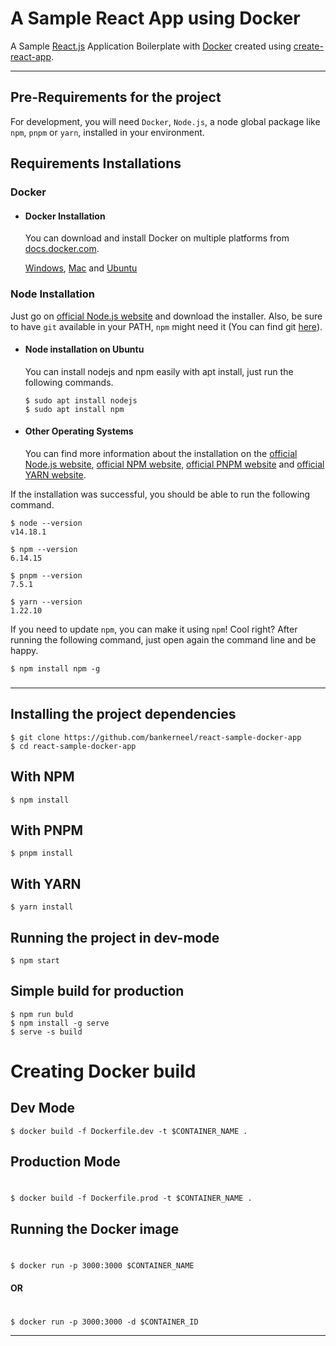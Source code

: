 # A Sample React App using Docker

A Sample [React.js](https://reactjs.org/) Application Boilerplate with [Docker](https://www.docker.com/) created using [create-react-app](https://create-react-app.dev/).

---

## Pre-Requirements for the project

For development, you will need `Docker`, `Node.js`, a node global package like `npm`, `pnpm` or `yarn`, installed in your environment.

## Requirements Installations

### Docker

- #### Docker Installation

  You can download and install Docker on multiple platforms from [docs.docker.com](https://docs.docker.com).

  [Windows](https://docs.docker.com/desktop/install/windows-install/),
  [Mac](https://docs.docker.com/desktop/install/mac-install/) and
  [Ubuntu](https://docs.docker.com/engine/install/ubuntu/)

### Node Installation

Just go on [official Node.js website](https://nodejs.org/) and download the installer.
Also, be sure to have `git` available in your PATH, `npm` might need it (You can find git [here](https://git-scm.com/)).

- #### Node installation on Ubuntu

  You can install nodejs and npm easily with apt install, just run the following commands.

      $ sudo apt install nodejs
      $ sudo apt install npm

- #### Other Operating Systems
  You can find more information about the installation on the [official Node.js website](https://nodejs.org/), [official NPM website](https://npmjs.org/), [official PNPM website](https://pnpm.io/installation) and [official YARN website](https://yarnpkg.com/getting-started).

If the installation was successful, you should be able to run the following command.

    $ node --version
    v14.18.1

    $ npm --version
    6.14.15

    $ pnpm --version
    7.5.1

    $ yarn --version
    1.22.10

If you need to update `npm`, you can make it using `npm`! Cool right? After running the following command, just open again the command line and be happy.

    $ npm install npm -g

###

---

## Installing the project dependencies

    $ git clone https://github.com/bankerneel/react-sample-docker-app
    $ cd react-sample-docker-app

## With NPM

    $ npm install

## With PNPM

    $ pnpm install

## With YARN

    $ yarn install

## Running the project in dev-mode

    $ npm start

## Simple build for production

    $ npm run buld
    $ npm install -g serve
    $ serve -s build

#

# Creating Docker build

## Dev Mode

    $ docker build -f Dockerfile.dev -t $CONTAINER_NAME .

## Production Mode

#

    $ docker build -f Dockerfile.prod -t $CONTAINER_NAME .

## Running the Docker image

#

    $ docker run -p 3000:3000 $CONTAINER_NAME

#### OR

#

    $ docker run -p 3000:3000 -d $CONTAINER_ID

---
